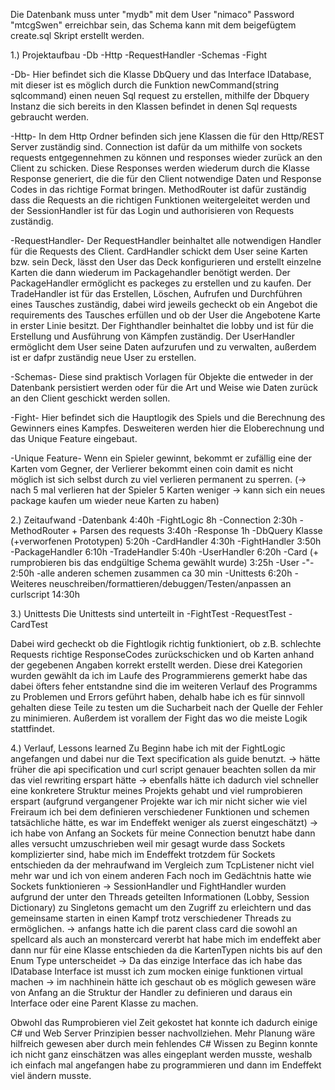 Die Datenbank muss unter "mydb" mit dem User "nimaco" Password "mtcgSwen" erreichbar sein,
das Schema kann mit dem beigefügtem create.sql Skript erstellt werden.

1.) Projektaufbau
-Db
-Http
-RequestHandler
-Schemas
-Fight

-Db-
Hier befindet sich die Klasse DbQuery und das Interface IDatabase, mit dieser ist es möglich
durch die Funktion newCommand(string sqlcommand) einen neuen Sql request zu erstellen,
mithilfe der Dbquery Instanz die sich bereits in den Klassen befindet in denen 
Sql requests gebraucht werden.

-Http-
In dem Http Ordner befinden sich jene Klassen die für den Http/REST Server zuständig
sind. Connection ist dafür da um mithilfe von sockets requests entgegennehmen zu können
und responses wieder zurück an den Client zu schicken. Diese Responses werden wiederum
durch die Klasse Response generiert, die die für den Client notwendige Daten und Response Codes
in das richtige Format bringen. MethodRouter ist dafür zuständig dass die Requests an die
richtigen Funktionen weitergeleitet werden und der SessionHandler ist für das Login und 
authorisieren von Requests zuständig.

-RequestHandler-
Der RequestHandler beinhaltet alle notwendigen Handler für die Requests des Client.
CardHandler schickt dem User seine Karten bzw. sein Deck, lässt den User das Deck
konfigurieren und erstellt einzelne Karten die dann wiederum im Packagehandler benötigt werden.
Der PackageHandler ermöglicht es packeges zu erstellen und zu kaufen.
Der TradeHandler ist
für das Erstellen, Löschen, Aufrufen und Durchführen eines Tausches zuständig, dabei wird
jeweils gecheckt ob ein Angebot die requirements des Tausches erfüllen und ob der User die
Angebotene Karte in erster Linie besitzt.
Der Fighthandler beinhaltet die lobby und ist für die Erstellung und Ausführung von Kämpfen zuständig.
Der UserHandler ermöglicht dem User seine Daten aufzurufen und zu verwalten, außerdem
ist er dafpr zuständig neue User zu erstellen.

-Schemas-
Diese sind praktisch Vorlagen für Objekte die entweder in der Datenbank persistiert werden oder
für die Art und Weise wie Daten zurück an den Client geschickt werden sollen.

-Fight-
Hier befindet sich die Hauptlogik des Spiels und die Berechnung des Gewinners eines Kampfes.
Desweiteren werden hier die Eloberechnung und das Unique Feature eingebaut.

-Unique Feature-
Wenn ein Spieler gewinnt, bekommt er zufällig eine der Karten vom Gegner, der Verlierer bekommt
einen coin damit es nicht möglich ist sich selbst durch zu viel verlieren permanent zu sperren.
(-> nach 5 mal verlieren hat der Spieler 5 Karten weniger -> kann sich ein neues package kaufen
um wieder neue Karten zu haben)


2.) Zeitaufwand
-Datenbank 4:40h
-FightLogic 8h
-Connection 2:30h
-MethodRouter + Parsen des requests 3:40h
-Response 1h
-DbQuery Klasse (+verworfenen Prototypen) 5:20h
-CardHandler 4:30h
-FightHandler 3:50h
-PackageHandler 6:10h
-TradeHandler 5:40h
-UserHandler 6:20h
-Card (+ rumprobieren bis das endgültige Schema gewählt wurde) 3:25h
-User -"- 2:50h
-alle anderen schemen zusammen ca 30 min
-Unittests 6:20h
-Weiteres neuschreiben/formattieren/debuggen/Testen/anpassen an curlscript 14:30h

3.) Unittests
Die Unittests sind unterteilt in
-FightTest
-RequestTest
-CardTest

Dabei wird gecheckt ob die Fightlogik richtig funktioniert, ob z.B. schlechte Requests
richtige ResponseCodes zurückschicken und ob Karten anhand der gegebenen Angaben korrekt
erstellt werden.
Diese drei Kategorien wurden gewählt da ich im Laufe des Programmierens gemerkt habe das dabei öfters
feher entstandne sind die im weiteren Verlauf des Programms zu Problemen und Errors geführt haben,
dehalb habe ich es für sinnvoll gehalten diese Teile zu testen um die Sucharbeit nach der Quelle
der Fehler zu minimieren. Außerdem ist vorallem der Fight das wo die meiste Logik stattfindet.

4.) Verlauf, Lessons learned
Zu Beginn habe ich mit der FightLogic angefangen und dabei nur die Text specification als guide benutzt.
-> hätte früher die api specification und curl script genauer beachten sollen da mir das
viel rewriting erspart hätte
-> ebenfalls hätte ich dadurch viel schneller eine konkretere Struktur meines Projekts gehabt
und viel rumprobieren erspart (aufgrund vergangener Projekte war ich mir nicht sicher wie viel
Freiraum ich bei dem definieren verschiedener Funktionen und schemen tatsächliche hätte, es war
im Endeffekt weniger als zuerst eingeschätzt)
-> ich habe von Anfang an Sockets für meine Connection benutzt habe dann alles versucht umzuschrieben weil
mir gesagt wurde dass Sockets komplizierter sind, habe mich im Endeffekt trotzdem für Sockets entschieden
da der mehraufwand im Vergleich zum TcpListener nicht viel mehr war und ich von einem anderen Fach noch
im Gedächtnis hatte wie Sockets funktionieren
-> SessionHandler und FightHandler wurden aufgrund der unter den Threads geteilten Informationen
(Lobby, Session Dictionary) zu Singletons gemacht um den Zugriff zu erleichtern und das gemeinsame starten
in einen Kampf trotz verschiedener Threads zu ermöglichen.
-> anfangs hatte ich die parent class card die sowohl an spellcard als auch an monstercard vererbt hat
habe mich im endeffekt aber dann nur für eine Klasse entschieden da die KartenTypen nichts bis auf den Enum Type
unterscheidet
-> Da das einzige Interface das ich habe das IDatabase Interface ist musst ich zum mocken einige
funktionen virtual machen
-> im nachhinein hätte ich geschaut ob es möglich gewesen wäre von Anfang an die Struktur der Handler zu definieren
und daraus ein Interface oder eine Parent Klasse zu machen.

Obwohl das Rumprobieren viel Zeit gekostet hat konnte ich dadurch einige C# und Web Server Prinzipien besser nachvollziehen.
Mehr Planung wäre hilfreich gewesen aber durch mein fehlendes C# Wissen zu Beginn konnte ich nicht ganz einschätzen
was alles eingeplant werden musste, weshalb ich einfach mal angefangen habe zu programmieren und dann im Endeffekt viel ändern musste.

 